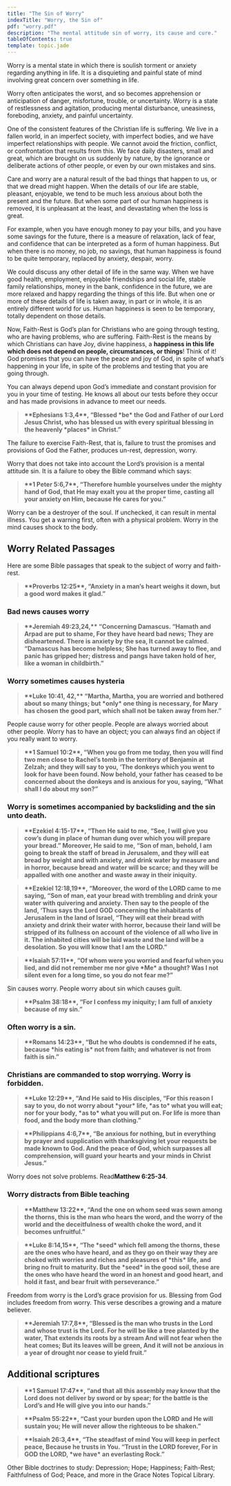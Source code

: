 ```yaml
---
title: "The Sin of Worry"
indexTitle: "Worry, the Sin of"
pdf: "worry.pdf"
description: "The mental attitude sin of worry, its cause and cure."
tableOfContents: true
template: topic.jade
---
```


Worry is a mental state in which there is soulish torment or anxiety
regarding anything in life. It is a disquieting and painful state of
mind involving great concern over something in life.

Worry often anticipates the worst, and so becomes apprehension or
anticipation of danger, misfortune, trouble, or uncertainty. Worry is a
state of restlessness and agitation, producing mental disturbance,
uneasiness, foreboding, anxiety, and painful uncertainty.

One of the consistent features of the Christian life is suffering. We
live in a fallen world, in an imperfect society, with imperfect bodies,
and we have imperfect relationships with people. We cannot avoid the
friction, conflict, or confrontation that results from this. We face
daily disasters, small and great, which are brought on us suddenly by
nature, by the ignorance or deliberate actions of other people, or even
by our own mistakes and sins.

Care and worry are a natural result of the bad things that happen to us,
or that we dread might happen. When the details of our life are stable,
pleasant, enjoyable, we tend to be much less anxious about both the
present and the future. But when some part of our human happiness is
removed, it is unpleasant at the least, and devastating when the loss is
great.

For example, when you have enough money to pay your bills, and you have
some savings for the future, there is a measure of relaxation, lack of
fear, and confidence that can be interpreted as a form of human
happiness. But when there is no money, no job, no savings, that human
happiness is found to be quite temporary, replaced by anxiety, despair,
worry.

We could discuss any other detail of life in the same way. When we have
good health, employment, enjoyable friendships and social life, stable
family relationships, money in the bank, confidence in the future, we
are more relaxed and happy regarding the things of this life. But when
one or more of these details of life is taken away, in part or in whole,
it is an entirely different world for us. Human happiness is seen to be
temporary, totally dependent on those details.

Now, Faith-Rest is God’s plan for Christians who are going through
testing, who are having problems, who are suffering. Faith-Rest is the
means by which Christians can have Joy, divine happiness, a **happiness
in this life which does not depend on people, circumstances, or
things**! Think of it! God promises that you can have the peace and joy
of God, in spite of what’s happening in your life, in spite of the
problems and testing that you are going through.

You can always depend upon God’s immediate and constant provision for
you in your time of testing. He knows all about our tests before they
occur and has made provisions in advance to meet our needs.

<blockquote><strong>**Ephesians 1:3,4**, “Blessed *be* the God and Father of our Lord Jesus Christ, who has blessed us with every spiritual blessing in the heavenly *places* in Christ.”</blockquote></strong>

The failure to exercise Faith-Rest, that is, failure to trust the
promises and provisions of God the Father, produces un-rest, depression,
worry.

Worry that does not take into account the Lord’s provision is a mental
attitude sin. It is a failure to obey the Bible command which says:

<blockquote><strong>**1 Peter 5:6,7**, “Therefore humble yourselves under the mighty hand of God, that He may exalt you at the proper time, casting all your anxiety on Him, because He cares for you.”</blockquote></strong>

Worry can be a destroyer of the soul. If unchecked, it can result in
mental illness. You get a warning first, often with a physical problem.
Worry in the mind causes shock to the body.

## Worry Related Passages

Here are some Bible passages that speak to the subject of worry and
faith-rest.

<blockquote><strong>**Proverbs 12:25**, “Anxiety in a man’s heart weighs it down, but a good word makes it glad.”</blockquote></strong>

### Bad news causes worry

<blockquote><strong>**Jeremiah 49:23,24,** “Concerning Damascus. “Hamath and Arpad are put to shame, For they have heard bad news; They are disheartened. There is anxiety by the sea, It cannot be calmed. “Damascus has become helpless; She has turned away to flee, and panic has gripped her; distress and pangs have taken hold of her, like a woman in childbirth.”</blockquote></strong>

### Worry sometimes causes hysteria

<blockquote><strong>**Luke 10:41, 42,** “Martha, Martha, you are worried and bothered about so many things; but *only* one thing is necessary, for Mary has chosen the good part, which shall not be taken away from her.”</blockquote></strong>

People cause worry for other people. People are always worried about
other people. Worry has to have an object; you can always find an object
if you really want to worry.

<blockquote><strong>**1 Samuel 10:2**, “When you go from me today, then you will find two men close to Rachel’s tomb in the territory of Benjamin at Zelzah; and they will say to you, ‘The donkeys which you went to look for have been found. Now behold, your father has ceased to be concerned about the donkeys and is anxious for you, saying, “What shall I do about my son?”</blockquote></strong>

### Worry is sometimes accompanied by backsliding and the sin unto death.

<blockquote><strong>**Ezekiel 4:15-17**, “Then He said to me, “See, I will give you cow’s dung in place of human dung over which you will prepare your bread.” Moreover, He said to me, “Son of man, behold, I am going to break the staff of bread in Jerusalem, and they will eat bread by weight and with anxiety, and drink water by measure and in horror, because bread and water will be scarce; and they will be appalled with one another and waste away in their iniquity.</blockquote></strong>

<blockquote><strong>**Ezekiel 12:18,19**, “Moreover, the word of the LORD came to me saying, “Son of man, eat your bread with trembling and drink your water with quivering and anxiety. Then say to the people of the land, ‘Thus says the Lord GOD concerning the inhabitants of Jerusalem in the land of Israel, “They will eat their bread with anxiety and drink their water with horror, because their land will be stripped of its fullness on account of the violence of all who live in it. The inhabited cities will be laid waste and the land will be a desolation. So you will know that I am the LORD.”</blockquote></strong>

<blockquote><strong>**Isaiah 57:11**, “Of whom were you worried and fearful when you lied, and did not remember me nor give *Me* a thought? Was I not silent even for a long time, so you do not fear me?”</blockquote></strong>

Sin causes worry. People worry about sin which causes guilt.

<blockquote><strong>**Psalm 38:18**, “For I confess my iniquity; I am full of anxiety because of my sin.”</blockquote></strong>

### Often worry is a sin.

<blockquote><strong>**Romans 14:23**, “But he who doubts is condemned if he eats, because *his eating is* not from faith; and whatever is not from faith is sin.”</blockquote></strong>

### Christians are commanded to stop worrying. Worry is forbidden.

<blockquote><strong>**Luke 12:29**, “And He said to His disciples, “For this reason I say to you, do not worry about *your* life, *as to* what you will eat; nor for your body, *as to* what you will put on. For life is more than food, and the body more than clothing.”</blockquote></strong>

<blockquote><strong>**Philippians 4:6,7**, “Be anxious for nothing, but in everything by prayer and supplication with thanksgiving let your requests be made known to God. And the peace of God, which surpasses all comprehension, will guard your hearts and your minds in Christ Jesus.”</blockquote></strong>

Worry does not solve problems. Read**Matthew 6:25-34**.

### Worry distracts from Bible teaching

<blockquote><strong>**Matthew 13:22**, “And the one on whom seed was sown among the thorns, this is the man who hears the word, and the worry of the world and the deceitfulness of wealth choke the word, and it becomes unfruitful.”</blockquote></strong>

<blockquote><strong>**Luke 8:14,15**, “The *seed* which fell among the thorns, these are the ones who have heard, and as they go on their way they are choked with worries and riches and pleasures of *this* life, and bring no fruit to maturity. But the *seed* in the good soil, these are the ones who have heard the word in an honest and good heart, and hold it fast, and bear fruit with perseverance.”</blockquote></strong>

Freedom from worry is the Lord’s grace provision for us. Blessing from
God includes freedom from worry. This verse describes a growing and a
mature believer.

<blockquote><strong>**Jeremiah 17:7,8**, “Blessed is the man who trusts in the Lord and whose trust is the Lord. For he will be like a tree planted by the water, That extends its roots by a stream And will not fear when the heat comes; But its leaves will be green, And it will not be anxious in a year of drought nor cease to yield fruit.”</blockquote></strong>

## Additional scriptures

<blockquote><strong>**1 Samuel 17:47**, “and that all this assembly may know that the Lord does not deliver by sword or by spear; for the battle is the Lord’s and He will give you into our hands.”</blockquote></strong>

<blockquote><strong>**Psalm 55:22**, “Cast your burden upon the LORD and He will sustain you; He will never allow the righteous to be shaken.”</blockquote></strong>

<blockquote><strong>**Isaiah 26:3,4**, “The steadfast of mind You will keep in perfect peace, Because he trusts in You. “Trust in the LORD forever, For in GOD the LORD, *we have* an everlasting Rock.”</blockquote></strong>

Other Bible doctrines to study: Depression; Hope; Happiness; Faith-Rest;
Faithfulness of God; Peace, and more in the Grace Notes Topical Library.

